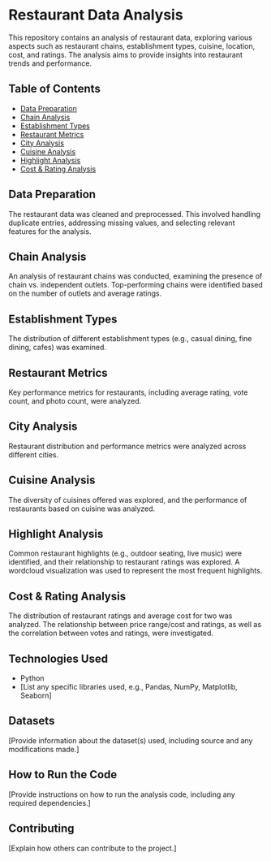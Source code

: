 # Restaurant Data Analysis

This repository contains an analysis of restaurant data, exploring various aspects such as restaurant chains, establishment types, cuisine, location, cost, and ratings.  The analysis aims to provide insights into restaurant trends and performance.

## Table of Contents

*   [Data Preparation](#data-preparation)
*   [Chain Analysis](#chain-analysis)
*   [Establishment Types](#establishment-types)
*   [Restaurant Metrics](#restaurant-metrics)
*   [City Analysis](#city-analysis)
*   [Cuisine Analysis](#cuisine-analysis)
*   [Highlight Analysis](#highlight-analysis)
*   [Cost & Rating Analysis](#cost--rating-analysis)

## Data Preparation

The restaurant data was cleaned and preprocessed. This involved handling duplicate entries, addressing missing values, and selecting relevant features for the analysis.

## Chain Analysis

An analysis of restaurant chains was conducted, examining the presence of chain vs. independent outlets.  Top-performing chains were identified based on the number of outlets and average ratings.

## Establishment Types

The distribution of different establishment types (e.g., casual dining, fine dining, cafes) was examined.

## Restaurant Metrics

Key performance metrics for restaurants, including average rating, vote count, and photo count, were analyzed.

## City Analysis

Restaurant distribution and performance metrics were analyzed across different cities.

## Cuisine Analysis

The diversity of cuisines offered was explored, and the performance of restaurants based on cuisine was analyzed.

## Highlight Analysis

Common restaurant highlights (e.g., outdoor seating, live music) were identified, and their relationship to restaurant ratings was explored. A wordcloud visualization was used to represent the most frequent highlights.

## Cost & Rating Analysis

The distribution of restaurant ratings and average cost for two was analyzed. The relationship between price range/cost and ratings, as well as the correlation between votes and ratings, were investigated.

## Technologies Used

*   Python
*   [List any specific libraries used, e.g., Pandas, NumPy, Matplotlib, Seaborn]

## Datasets

[Provide information about the dataset(s) used, including source and any modifications made.]

## How to Run the Code

[Provide instructions on how to run the analysis code, including any required dependencies.]

## Contributing

[Explain how others can contribute to the project.]
